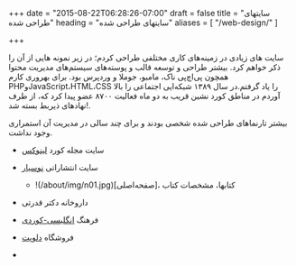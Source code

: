 +++
date = "2015-08-22T06:28:26-07:00"
draft = false
title = "سایتهای طراحی شده"
heading = "سایتهای طراحی شده"
aliases = [
    "/web-design/"
]

+++

سایت های زیادی در زمینه‌های کاری مختلفی طراحی کردم؛ در زیر نمونه هایی از آن را ذکر خواهم کرد. بیشتر طراحی و توسعه قالب و پوسته‌های سیستم‌های مدیریت محتوا همچون پی‌اچ‌پی ناک، مامبو، جوملا و وردپرس بود. برای بهروری کارم PHPوJavaScript،HTML،CSS را یاد گرفتم.در سال ١٣٨٩ شبکه‌ایی اجتماعی را بالا آوردم در مناطق کورد نشین قریب به دو ماه فعالیت ٨٧٠٠ عضو پیدا کرد که، از طرف نهادهای ذیربط بسته شد!.

بیشتر تارنماهای طراحی شده شخصی بودند و برای چند سالی در مدیریت آن استمراری وجود نداشت.

- سایت مجله کورد [لینوکس](https://linux.krd)
- سایت انتشاراتی [نوسیار](https://nusyar.com)
  - !(/about/img/n01.jpg)[صفحه‌اصلی]، کتابها، مشخصات کتاب
- داروخانه دکتر قدرتی
- فرهنگ [انگلیسی-کوردی](https://dict.linux.krd/)
- فروشگاه [دلوپت](https://delopet.com)



- 

